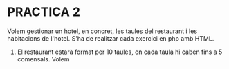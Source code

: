  
# PRACTICA 2

Volem gestionar un hotel, en concret, les taules del restaurant i les habitacions de l'hotel. 
S'ha de realitzar cada exercici en php amb HTML.

1. El restaurant estarà format per 10 taules, on cada taula hi caben fins a 5 comensals. Volem